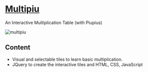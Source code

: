# [Multipiu](https://multipiu.pages.dev/)

An Interactive Multiplication Table (with Piupius) 

![multipiu](https://user-images.githubusercontent.com/86252224/195639523-5bc5784a-ee9c-4bba-8aaf-592b081258af.png)

## Content

- Visual and selectable tiles to learn basic multiplication.
- JQuery to create the interactive tiles and HTML, CSS, JavaScript
